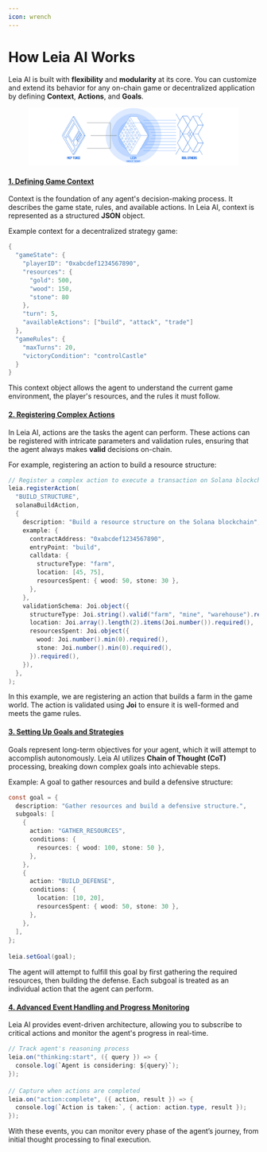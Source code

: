 ```yaml
---
icon: wrench
---
```


# How Leia AI Works

Leia AI is built with **flexibility** and **modularity** at its core. You can customize and extend its behavior for any on-chain game or decentralized application by defining **Context**, **Actions**, and **Goals**.

<figure><img src="../.gitbook/assets/Landing (1).png" alt=""><figcaption></figcaption></figure>

#### [1. Defining Game Context](publish-your-docs.md)



Context is the foundation of any agent's decision-making process. It describes the game state, rules, and available actions. In Leia AI, context is represented as a structured **JSON** object.

Example context for a decentralized strategy game:

```java
{
  "gameState": {
    "playerID": "0xabcdef1234567890",
    "resources": {
      "gold": 500,
      "wood": 150,
      "stone": 80
    },
    "turn": 5,
    "availableActions": ["build", "attack", "trade"]
  },
  "gameRules": {
    "maxTurns": 20,
    "victoryCondition": "controlCastle"
  }
}
```

This context object allows the agent to understand the current game environment, the player's resources, and the rules it must follow.

#### [2. Registering Complex Actions](../)



In Leia AI, actions are the tasks the agent can perform. These actions can be registered with intricate parameters and validation rules, ensuring that the agent always makes **valid** decisions on-chain.

For example, registering an action to build a resource structure:

```java
// Register a complex action to execute a transaction on Solana blockchain
leia.registerAction(
  "BUILD_STRUCTURE",
  solanaBuildAction,
  {
    description: "Build a resource structure on the Solana blockchain",
    example: {
      contractAddress: "0xabcdef1234567890",
      entryPoint: "build",
      calldata: {
        structureType: "farm",
        location: [45, 75],
        resourcesSpent: { wood: 50, stone: 30 },
      },
    },
    validationSchema: Joi.object({
      structureType: Joi.string().valid("farm", "mine", "warehouse").required(),
      location: Joi.array().length(2).items(Joi.number()).required(),
      resourcesSpent: Joi.object({
        wood: Joi.number().min(0).required(),
        stone: Joi.number().min(0).required(),
      }).required(),
    }),
  },
);
```

In this example, we are registering an action that builds a farm in the game world. The action is validated using **Joi** to ensure it is well-formed and meets the game rules.

#### [3. Setting Up Goals and Strategies](publish-your-docs.md)



Goals represent long-term objectives for your agent, which it will attempt to accomplish autonomously. Leia AI utilizes **Chain of Thought (CoT)** processing, breaking down complex goals into achievable steps.

Example: A goal to gather resources and build a defensive structure:

```java
const goal = {
  description: "Gather resources and build a defensive structure.",
  subgoals: [
    {
      action: "GATHER_RESOURCES",
      conditions: {
        resources: { wood: 100, stone: 50 },
      },
    },
    {
      action: "BUILD_DEFENSE",
      conditions: {
        location: [10, 20],
        resourcesSpent: { wood: 50, stone: 30 },
      },
    },
  ],
};

leia.setGoal(goal);
```

The agent will attempt to fulfill this goal by first gathering the required resources, then building the defense. Each subgoal is treated as an individual action that the agent can perform.

#### [4. Advanced Event Handling and Progress Monitoring](publish-your-docs.md)



Leia AI provides event-driven architecture, allowing you to subscribe to critical actions and monitor the agent's progress in real-time.

```java
// Track agent's reasoning process
leia.on("thinking:start", ({ query }) => {
  console.log(`Agent is considering: ${query}`);
});

// Capture when actions are completed
leia.on("action:complete", ({ action, result }) => {
  console.log(`Action is taken:`, { action: action.type, result });
});
```

With these events, you can monitor every phase of the agent’s journey, from initial thought processing to final execution.

